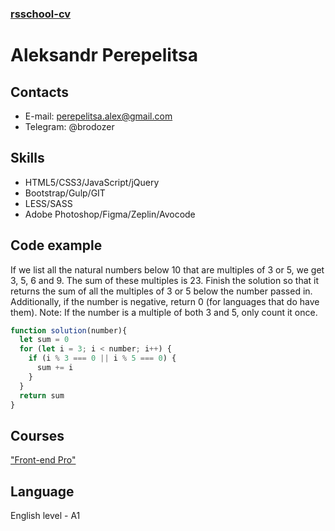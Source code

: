 ### [rsschool-cv](https://brodozer.github.io/rsschool-cv/cv)

# Aleksandr Perepelitsa

## Contacts
* E-mail: perepelitsa.alex@gmail.com
* Telegram: @brodozer

## Skills
* HTML5/CSS3/JavaScript/jQuery
* Bootstrap/Gulp/GIT
* LESS/SASS
* Adobe Photoshop/Figma/Zeplin/Avocode

## Code example
If we list all the natural numbers below 10 that are multiples of 3 or 5, we get 3, 5, 6 and 9. The sum of these multiples is 23.
Finish the solution so that it returns the sum of all the multiples of 3 or 5 below the number passed in. Additionally, if the number is negative, return 0 (for languages that do have them).
Note: If the number is a multiple of both 3 and 5, only count it once.

```javascript
function solution(number){
  let sum = 0
  for (let i = 3; i < number; i++) {
    if (i % 3 === 0 || i % 5 === 0) {
      sum += i
    }
  }
  return sum
}
```
## Courses
["Front-end Pro"](https://drive.google.com/open?id=0BzoeJN8sYRtCS1BvT1dKT1VtQTlnVW9fS0xXZmVyRXAzYmlv)

## Language
English level - A1